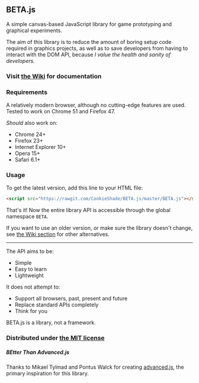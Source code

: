 ## BETA.js
A simple canvas-based JavaScript library for game prototyping and graphical experiments.

The aim of this library is to reduce the amount of boring setup code required in graphics projects,
as well as to save developers from having to interact with the DOM API,
because *I value the health and sanity of developers.*

### Visit [the Wiki](https://github.com/CookieShade/BETA.js/wiki) for documentation

### Requirements
A relatively modern browser, although no cutting-edge features are used.  
Tested to work on Chrome 51 and Firefox 47.

*Should* also work on:  
- Chrome 24+  
- Firefox 23+  
- Internet Explorer 10+  
- Opera 15+  
- Safari 6.1+

### Usage
To get the latest version, add this line to your HTML file:
```html
<script src="https://rawgit.com/CookieShade/BETA.js/master/BETA.js"></script>
```
That's it! Now the entire library API is accessible through the global namespace `BETA`.

If you want to use an older version, or make sure the library doesn't change, see
[the Wiki section](https://github.com/CookieShade/BETA.js/wiki#usage) for other alternatives.

---
The API aims to be:
- Simple
- Easy to learn
- Lightweight

It does not attempt to:
- Support all browsers, past, present and future
- Replace standard APIs completely
- Think for you

BETA.js is a library, not a framework.

### Distributed under [the MIT license](https://github.com/CookieShade/BETA.js/blob/master/LICENSE.txt)

##### BEtter Than Advanced.js

Thanks to Mikael Tylmad and Pontus Walck for creating [advanced.js](https://github.com/datorklubben/Spelprogrammering-med-JavaScript-och-Canvas), the primary inspiration for this library.
